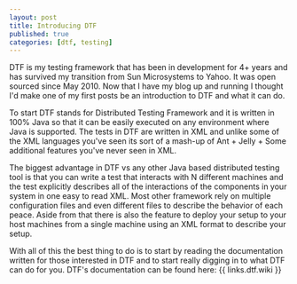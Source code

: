 ```yaml
---
layout: post
title: Introducing DTF
published: true
categories: [dtf, testing]
---
```


DTF is my testing framework that has been in development for 4+ years and has 
survived my transition from Sun Microsystems to Yahoo. It was open sourced since
May 2010. Now that I have my blog up and running I thought I'd make one of my 
first posts be an introduction to DTF and what it can do. 

To start DTF stands for Distributed Testing Framework and it is written in 100%
Java so that it can be easily executed on any environment where Java is 
supported. The tests in DTF are written in XML and unlike some of the XML 
languages you've seen its sort of a mash-up of Ant + Jelly + Some additional 
features you've never seen in XML. 

The biggest advantage in DTF vs any other Java based distributed testing tool is
that you can write a test that interacts with N different machines and the test
explicitly describes all of the interactions of the components in your system 
in one easy to read XML. Most other framework rely on multiple configuration 
files and even different files to describe the behavior of each peace. Aside 
from that there is also the feature to deploy your setup to your host machines 
from a single machine using an XML format to describe your setup.

With all of this the best thing to do is to start by reading the documentation 
written for those interested in DTF and to start really digging in to what DTF 
can do for you. DTF's documentation can be found here: {{ links.dtf.wiki }}
